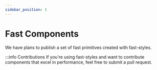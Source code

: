 ```yaml
---
sidebar_position: 3
---
```


# Fast Components

We have plans to publish a set of fast primitives created with fast-styles.

:::info Contributions
If you're using fast-styles and want to contribute components that excel in performance, feel free to submit a pull request.
